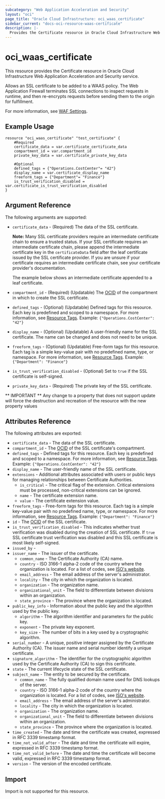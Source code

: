 ```yaml
---
subcategory: "Web Application Acceleration and Security"
layout: "oci"
page_title: "Oracle Cloud Infrastructure: oci_waas_certificate"
sidebar_current: "docs-oci-resource-waas-certificate"
description: |-
  Provides the Certificate resource in Oracle Cloud Infrastructure Web Application Acceleration and Security service
---
```


# oci_waas_certificate
This resource provides the Certificate resource in Oracle Cloud Infrastructure Web Application Acceleration and Security service.

Allows an SSL certificate to be added to a WAAS policy. The Web Application Firewall terminates SSL connections to inspect requests in runtime, and then re-encrypts requests before sending them to the origin for fulfillment.

For more information, see [WAF Settings](https://docs.cloud.oracle.com/iaas/Content/WAF/Tasks/wafsettings.htm).

## Example Usage

```hcl
resource "oci_waas_certificate" "test_certificate" {
	#Required
	certificate_data = var.certificate_certificate_data
	compartment_id = var.compartment_id
	private_key_data = var.certificate_private_key_data

	#Optional
	defined_tags = {"Operations.CostCenter"= "42"}
	display_name = var.certificate_display_name
	freeform_tags = {"Department"= "Finance"}
	is_trust_verification_disabled = var.certificate_is_trust_verification_disabled
}
```

## Argument Reference

The following arguments are supported:

* `certificate_data` - (Required) The data of the SSL certificate.

	 **Note:** Many SSL certificate providers require an intermediate certificate chain to ensure a trusted status. If your SSL certificate requires an intermediate certificate chain, please append the intermediate certificate key in the `certificateData` field after the leaf certificate issued by the SSL certificate provider. If you are unsure if your certificate requires an intermediate certificate chain, see your certificate provider's documentation.

	 The example below shows an intermediate certificate appended to a leaf certificate. 
* `compartment_id` - (Required) (Updatable) The [OCID](https://docs.cloud.oracle.com/iaas/Content/General/Concepts/identifiers.htm) of the compartment in which to create the SSL certificate.
* `defined_tags` - (Optional) (Updatable) Defined tags for this resource. Each key is predefined and scoped to a namespace. For more information, see [Resource Tags](https://docs.cloud.oracle.com/iaas/Content/General/Concepts/resourcetags.htm).  Example: `{"Operations.CostCenter": "42"}` 
* `display_name` - (Optional) (Updatable) A user-friendly name for the SSL certificate. The name can be changed and does not need to be unique.
* `freeform_tags` - (Optional) (Updatable) Free-form tags for this resource. Each tag is a simple key-value pair with no predefined name, type, or namespace. For more information, see [Resource Tags](https://docs.cloud.oracle.com/iaas/Content/General/Concepts/resourcetags.htm).  Example: `{"Department": "Finance"}` 
* `is_trust_verification_disabled` - (Optional) Set to `true` if the SSL certificate is self-signed.
* `private_key_data` - (Required) The private key of the SSL certificate.


** IMPORTANT **
Any change to a property that does not support update will force the destruction and recreation of the resource with the new property values

## Attributes Reference

The following attributes are exported:

* `certificate_data` - The data of the SSL certificate.
* `compartment_id` - The [OCID](https://docs.cloud.oracle.com/iaas/Content/General/Concepts/identifiers.htm) of the SSL certificate's compartment.
* `defined_tags` - Defined tags for this resource. Each key is predefined and scoped to a namespace. For more information, see [Resource Tags](https://docs.cloud.oracle.com/iaas/Content/General/Concepts/resourcetags.htm).  Example: `{"Operations.CostCenter": "42"}` 
* `display_name` - The user-friendly name of the SSL certificate.
* `extensions` - Additional attributes associated with users or public keys for managing relationships between Certificate Authorities.
	* `is_critical` - The critical flag of the extension. Critical extensions must be processed, non-critical extensions can be ignored.
	* `name` - The certificate extension name.
	* `value` - The certificate extension value.
* `freeform_tags` - Free-form tags for this resource. Each tag is a simple key-value pair with no predefined name, type, or namespace. For more information, see [Resource Tags](https://docs.cloud.oracle.com/iaas/Content/General/Concepts/resourcetags.htm).  Example: `{"Department": "Finance"}` 
* `id` - The [OCID](https://docs.cloud.oracle.com/iaas/Content/General/Concepts/identifiers.htm) of the SSL certificate.
* `is_trust_verification_disabled` - This indicates whether trust verification was disabled during the creation of SSL certificate. If `true` SSL certificate trust verification was disabled and this SSL certificate is most likely self-signed. 
* `issued_by` - 
* `issuer_name` - The issuer of the certificate.
	* `common_name` - The Certificate Authority (CA) name.
	* `country` - ISO 3166-1 alpha-2 code of the country where the organization is located. For a list of codes, see [ISO's website](https://www.iso.org/obp/ui/#search/code/).
	* `email_address` - The email address of the server's administrator.
	* `locality` - The city in which the organization is located.
	* `organization` - The organization name.
	* `organizational_unit` - The field to differentiate between divisions within an organization.
	* `state_province` - The province where the organization is located.
* `public_key_info` - Information about the public key and the algorithm used by the public key.
	* `algorithm` - The algorithm identifier and parameters for the public key.
	* `exponent` - The private key exponent.
	* `key_size` - The number of bits in a key used by a cryptographic algorithm.
* `serial_number` - A unique, positive integer assigned by the Certificate Authority (CA). The issuer name and serial number identify a unique certificate.
* `signature_algorithm` - The identifier for the cryptographic algorithm used by the Certificate Authority (CA) to sign this certificate.
* `state` - The current lifecycle state of the SSL certificate.
* `subject_name` - The entity to be secured by the certificate.
	* `common_name` - The fully qualified domain name used for DNS lookups of the server.
	* `country` - ISO 3166-1 alpha-2 code of the country where the organization is located. For a list of codes, see [ISO's website](https://www.iso.org/obp/ui/#search/code/).
	* `email_address` - The email address of the server's administrator.
	* `locality` - The city in which the organization is located.
	* `organization` - The organization name.
	* `organizational_unit` - The field to differentiate between divisions within an organization.
	* `state_province` - The province where the organization is located.
* `time_created` - The date and time the certificate was created, expressed in RFC 3339 timestamp format.
* `time_not_valid_after` - The date and time the certificate will expire, expressed in RFC 3339 timestamp format.
* `time_not_valid_before` - The date and time the certificate will become valid, expressed in RFC 3339 timestamp format.
* `version` - The version of the encoded certificate.

## Import

Import is not supported for this resource.

